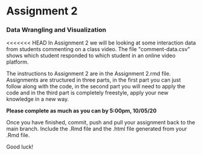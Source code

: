 # Assignment 2
### Data Wrangling and Visualization

<<<<<<< HEAD
In Assignment 2 we will be looking at some interaction data from students commenting on a class video. The file "comment-data.csv" shows which student responded to which student in an online video platform.

The instructions to Assignment 2 are in the Assignment 2.rmd file. Assignments are structured in three parts, in the first part you can just follow along with the code, in the second part you will need to apply the code and in the third part is completely freestyle, apply your new knowledge in a new way. 

**Please complete as much as you can by 5:00pm, 10/05/20**

Once you have finished, commit, push and pull your assignment back to the main branch. Include the .Rmd file and the .html file generated from your .Rmd file.

Good luck!
